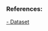 
### References:
[- Dataset](https://www.kaggle.com/datasets/clmentbisaillon/fake-and-real-news-dataset)
